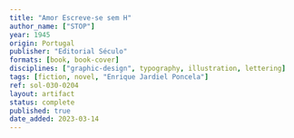 ```yaml
---
title: "Amor Escreve-se sem H"
author_name: ["STOP"]
year: 1945
origin: Portugal
publisher: "Editorial Século"
formats: [book, book-cover]
disciplines: ["graphic-design", typography, illustration, lettering]
tags: [fiction, novel, "Enrique Jardiel Poncela"]
ref: sol-030-0204
layout: artifact
status: complete
published: true
date_added: 2023-03-14
---
```

